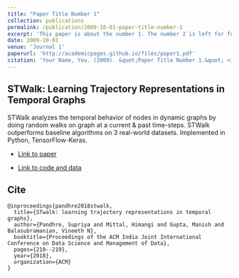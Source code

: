 ```yaml
---
title: "Paper Title Number 1"
collection: publications
permalink: /publication/2009-10-01-paper-title-number-1
excerpt: 'This paper is about the number 1. The number 2 is left for future work.'
date: 2009-10-01
venue: 'Journal 1'
paperurl: 'http://academicpages.github.io/files/paper1.pdf'
citation: 'Your Name, You. (2009). &quot;Paper Title Number 1.&quot; <i>Journal 1</i>. 1(1).'
---
```



## STWalk: Learning Trajectory Representations in Temporal Graphs

STWalk analyzes the temporal behavior of nodes in dynamic graphs by doing random walks on graph at a current & past time-steps. STWalk outperforms baseline algorithms on 3 real-world datasets. Implemented in Python, TensorFlow-Keras.

* [Link to paper](https://arxiv.org/pdf/1711.04150.pdf)

* [Link to code and data](https://github.com/supriya-pandhre/STWalk)


## Cite

```
@inproceedings{pandhre2018stwalk,
  title={STwalk: learning trajectory representations in temporal graphs},
  author={Pandhre, Supriya and Mittal, Himangi and Gupta, Manish and Balasubramanian, Vineeth N},
  booktitle={Proceedings of the ACM India Joint International Conference on Data Science and Management of Data},
  pages={210--219},
  year={2018},
  organization={ACM}
}
```
